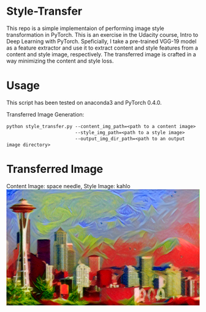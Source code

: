 # Style-Transfer

This repo is a simple implementaion of performing image style transformation in PyTorch. This is an exercise in the Udacity course, Intro to Deep Learning with PyTorch. Speficially, I take a pre-trained VGG-19 model as a feature extractor and use it to extract content and style features from a content and style image, respectively. The transferred image is crafted in a way minimizing the content and style loss.

# Usage
This script has been tested on anaconda3 and PyTorch 0.4.0.

Transferred Image Generation:
```
python style_transfer.py --content_img_path=<path to a content image> 
                         --style_img_path=<path to a style image> 
                         --output_img_dir_path=<path to an output image directory>
```

# Transferred Image
Content Image: space needle, Style Image: kahlo <br/>
![Image description](/transferred_image/space_needle_and_kahlo.png)
